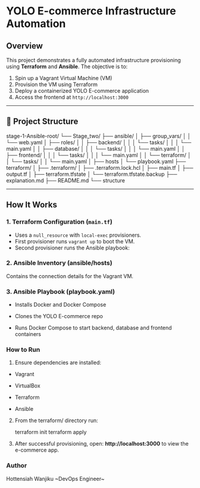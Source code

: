 # YOLO E-commerce Infrastructure Automation 

## Overview

This project demonstrates a fully automated infrastructure provisioning using **Terraform** and **Ansible**. The objective is to:
1. Spin up a Vagrant Virtual Machine (VM)
2. Provision the VM using Terraform
3. Deploy a containerized YOLO E-commerce application
4. Access the frontend at `http://localhost:3000`

---

## 🧱 Project Structure
stage-1-Ansible-root/
└── Stage_two/
    ├── ansible/
    │   ├── group_vars/
    │   │   └── web.yaml
    │   ├── roles/
    │   │   ├── backend/
    │   │   │   └── tasks/
    │   │   │       └── main.yaml
    │   │   ├── database/
    │   │   │   └── tasks/
    │   │   │       └── main.yaml
    │   │   ├── frontend/
    │   │   │   └── tasks/
    │   │   │       └── main.yaml
    │   │   └── terraform/
    │   │       └── tasks/
    │   │           └── main.yaml
    │   ├── hosts
    │   └── playbook.yaml
    ├── terraform/
    │   ├── .terraform/
    │   ├── .terraform.lock.hcl
    │   ├── main.tf
    │   ├── output.tf
    │   ├── terraform.tfstate
    │   └── terraform.tfstate.backup
    ├── explanation.md
    ├── README.md
    └── structure

---

## How It Works

### 1. **Terraform Configuration (`main.tf`)**

- Uses a `null_resource` with `local-exec` provisioners.
- First provisioner runs `vagrant up` to boot the VM.
- Second provisioner runs the Ansible playbook:

### 2. **Ansible Inventory (ansible/hosts)**
Contains the connection details for the Vagrant VM.

### 3. **Ansible Playbook (playbook.yaml)**
- Installs Docker and Docker Compose

- Clones the YOLO E-commerce repo

- Runs Docker Compose to start backend, database and frontend containers

### **How to Run**
1. Ensure dependencies are installed:

- Vagrant

- VirtualBox

- Terraform

- Ansible

2. From the terraform/ directory run:

    terraform init
    terraform apply
3. After successful provisioning, open:
    **http://localhost:3000**
to view the e-commerce app.

### **Author**
Hottensiah Wanjiku
~DevOps Engineer~



